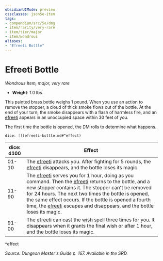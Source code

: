 ```yaml
---
obsidianUIMode: preview
cssclasses: json5e-item
tags:
- compendium/src/5e/dmg
- item/rarity/very-rare
- item/tier/major
- item/wondrous
aliases: 
- "Efreeti Bottle"
---
```

# Efreeti Bottle
*Wondrous Item, major, very rare*  

- **Weight**: 1.0 lbs.

This painted brass bottle weighs 1 pound. When you use an action to remove the stopper, a cloud of thick smoke flows out of the bottle. At the end of your turn, the smoke disappears with a flash of harmless fire, and an [efreeti](compendium/bestiary/elemental/efreeti.md) appears in an unoccupied space within 30 feet of you.

The first time the bottle is opened, the DM rolls to determine what happens.

`dice: [](efreeti-bottle.md#^effect)`

| dice: d100 | Effect |
|------------|--------|
| 01-10 | The [efreeti](compendium/bestiary/elemental/efreeti.md) attacks you. After fighting for 5 rounds, the [efreeti](compendium/bestiary/elemental/efreeti.md) disappears, and the bottle loses its magic. |
| 11-90 | The [efreeti](compendium/bestiary/elemental/efreeti.md) serves you for 1 hour, doing as you command. Then the [efreeti](compendium/bestiary/elemental/efreeti.md) returns to the bottle, and a new stopper contains it. The stopper can't be removed for 24 hours. The next two times the bottle is opened, the same effect occurs. If the bottle is opened a fourth time, the [efreeti](compendium/bestiary/elemental/efreeti.md) escapes and disappears, and the bottle loses its magic. |
| 91-00 | The [efreeti](compendium/bestiary/elemental/efreeti.md) can cast the [wish](compendium/spells/wish.md) spell three times for you. It disappears when it grants the final wish or after 1 hour, and the bottle loses its magic. |
^effect

*Source: Dungeon Master's Guide p. 167. Available in the SRD.*